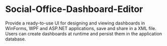 # Social-Office-Dashboard-Editor
Provide a ready-to-use UI for designing and viewing dashboards in WinForms, WPF and ASP.NET applications, save and share in a XML file. Users can create dashboards at runtime and persist them in the application database.
